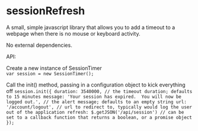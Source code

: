 sessionRefresh
==============

A small, simple javascript library that allows you to add a timeout to a webpage when there is no mouse or keyboard activity.  
  
No external dependencies.

API:  

Create a new instance of SessionTimer  
`var session = new SessionTimer();`

Call the init() method, passing in a configuration object to kick everything off
`session.init({
  duration: 3540000, // the timeout duration; defaults to 15 minutes
  message: 'Your session has expired.  You will now be logged out.', // the alert message; defaults to an empty string
  url: '/account/logout', // url to redirect to, typically would log the user out of the application
  refresh: $.getJSON('/api/session') // can be set to a callback function that returns a boolean, or a promise object
});`
